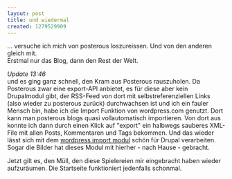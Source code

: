 ```yaml
--- 
layout: post
title: und wiedermal
created: 1279529909
---
```

... versuche ich mich von posterous loszureissen. Und von den anderen gleich mit.  
Erstmal nur das Blog, dann den Rest der Welt.

*Update 13:46*  
und es ging ganz schnell, den Kram aus Posterous rauszuholen. Da Posterous zwar eine export-API anbietet, es für diese aber kein Drupalmodul gibt, der RSS-Feed von dort mit selbstreferenziellen Links (also wieder zu posterous zurück) durchwachsen ist und ich ein fauler Mensch bin, habe ich die Import Funktion von wordpress.com genutzt. Dort kann man posterous blogs quasi vollautomatisch importieren. Von dort aus konnte ich dann durch einen Klick auf "export" ein halbwegs sauberes XML-File mit allen Posts, Kommentaren und Tags bekommen. Und das wieder lässt sich mit dem [wordpress import modul](http://drupal.org/project/wordpress_import) schön für Drupal verarbeiten. Sogar die Bilder hat dieses Modul mit hierher - nach Hause - gebracht.

Jetzt gilt es, den Müll, den diese Spielereien mir eingebracht haben wieder aufzuräumen. Die Startseite funktioniert jedenfalls schonmal.
